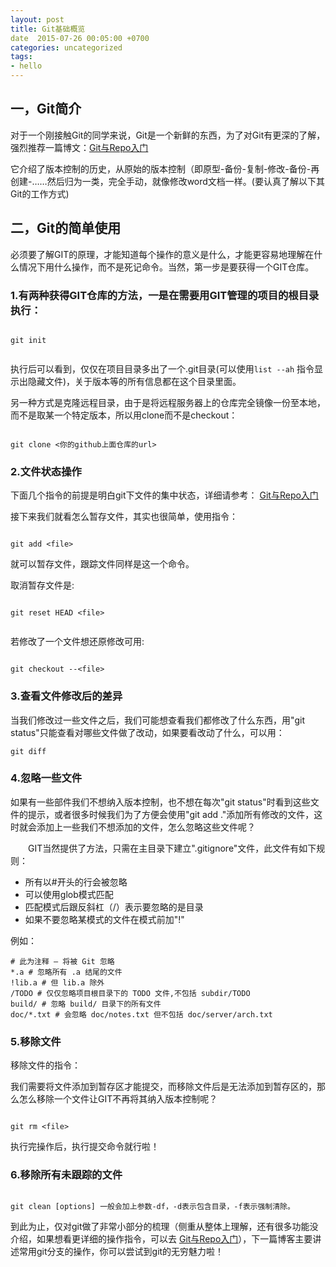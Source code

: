 ```yaml
---
layout: post
title: Git基础概览
date  2015-07-26 00:05:00 +0700
categories: uncategorized
tags:
- hello
---
```


## 一，Git简介

 对于一个刚接触Git的同学来说，Git是一个新鲜的东西，为了对Git有更深的了解，强烈推荐一篇博文：[Git与Repo入门](http://www.cnblogs.com/angeldevil/p/3238470.html)

它介绍了版本控制的历史，从原始的版本控制（即原型-备份-复制-修改-备份-再创建-……然后归为一类，完全手动，就像修改word文档一样。(要认真了解以下其Git的工作方式)

## 二，Git的简单使用

必须要了解GIT的原理，才能知道每个操作的意义是什么，才能更容易地理解在什么情况下用什么操作，而不是死记命令。当然，第一步是要获得一个GIT仓库。
### 1.有两种获得GIT仓库的方法，一是在需要用GIT管理的项目的根目录执行：

```

git init


```

执行后可以看到，仅仅在项目目录多出了一个.git目录(可以使用`list --ah` 指令显示出隐藏文件)，关于版本等的所有信息都在这个目录里面。

另一种方式是克隆远程目录，由于是将远程服务器上的仓库完全镜像一份至本地，而不是取某一个特定版本，所以用clone而不是checkout：

```

git clone <你的github上面仓库的url>

```
### 2.文件状态操作
下面几个指令的前提是明白git下文件的集中状态，详细请参考：  [Git与Repo入门](http://www.cnblogs.com/angeldevil/p/3238470.html)

接下来我们就看怎么暂存文件，其实也很简单，使用指令：

```

git add <file>

```

就可以暂存文件，跟踪文件同样是这一个命令。

取消暂存文件是:

```

git reset HEAD <file>


```

若修改了一个文件想还原修改可用:

```

git checkout --<file>

```

### 3.查看文件修改后的差异

当我们修改过一些文件之后，我们可能想查看我们都修改了什么东西，用"git status"只能查看对哪些文件做了改动，如果要看改动了什么，可以用：

```
git diff

```

### 4.忽略一些文件

如果有一些部件我们不想纳入版本控制，也不想在每次"git status"时看到这些文件的提示，或者很多时候我们为了方便会使用"git add ."添加所有修改的文件，这时就会添加上一些我们不想添加的文件，怎么忽略这些文件呢？

　　GIT当然提供了方法，只需在主目录下建立".gitignore"文件，此文件有如下规则：

- 所有以#开头的行会被忽略
- 可以使用glob模式匹配
- 匹配模式后跟反斜杠（/）表示要忽略的是目录
- 如果不要忽略某模式的文件在模式前加"!"

例如：

```
# 此为注释 – 将被 Git 忽略
*.a # 忽略所有 .a 结尾的文件
!lib.a # 但 lib.a 除外
/TODO # 仅仅忽略项目根目录下的 TODO 文件,不包括 subdir/TODO
build/ # 忽略 build/ 目录下的所有文件
doc/*.txt # 会忽略 doc/notes.txt 但不包括 doc/server/arch.txt

```

### 5.移除文件

移除文件的指令：

我们需要将文件添加到暂存区才能提交，而移除文件后是无法添加到暂存区的，那么怎么移除一个文件让GIT不再将其纳入版本控制呢？

```

git rm <file>

```
执行完操作后，执行提交命令就行啦！


### 6.移除所有未跟踪的文件

```

git clean [options] 一般会加上参数-df，-d表示包含目录，-f表示强制清除。

```

到此为止，仅对git做了非常小部分的梳理（侧重从整体上理解，还有很多功能没介绍，如果想看更详细的操作指令，可以去 [Git与Repo入门](http://www.cnblogs.com/angeldevil/p/3238470.html)），下一篇博客主要讲述常用git分支的操作，你可以尝试到git的无穷魅力啦！
